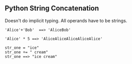 ## Python String Concatenation

Doesn't do implicit typing. All operands have to be strings.

```
'Alice'+'Bob'  ==> 'AliceBob'

```

```
'Alice' * 5 ==> 'AliceAliceAliceAliceAlice'
```

```
str_one = "ice"
str_one += " cream"
str_one ==> "ice cream"
```
